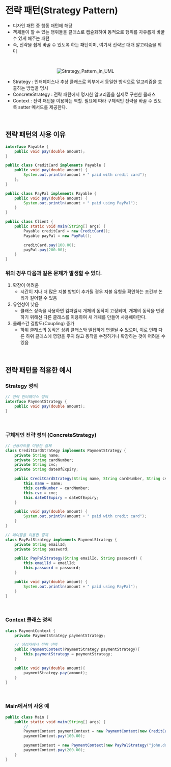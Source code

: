 # 전략 패턴(Strategy Pattern)

- 디자인 패턴 중 행동 패턴에 해당
- 객체들이 할 수 있는 행위들을 클래스로 캡슐화하여 동적으로 행위를 자유롭게 바꿀 수 있게 해주는 패턴
- 즉, 전략을 쉽게 바꿀 수 있도록 하는 패턴이며, 여기서 전략은 대개 알고리즘을 의미

<br>

<center>

![Strategy_Pattern_in_UML](https://user-images.githubusercontent.com/68081743/230900879-276893ec-903f-4f59-afec-c5757f7b0d89.png)

</center>

- Strategy : 인터페이스나 추상 클래스로 외부에서 동일한 방식으로 알고리즘을 호출하는 방법을 명시
- ConcreteStrategy : 전략 패턴에서 명시한 알고리즘을 실제로 구현한 클래스
- Context : 전략 패턴을 이용하는 역할. 필요에 따라 구체적인 전략을 바꿀 수 있도록 setter 메서드를 제공한다.

<br>

## 전략 패턴의 사용 이유

```java
interface Payable {
    public void pay(double amount);
}
```

```java
public class CreditCard implements Payable {
    public void pay(double amount) {
        System.out.println(amount + " paid with credit card");
    };
}
```

```java
public class PayPal implements Payable {
    public void pay(double amount) {
        System.out.println(amount + " paid using PayPal");
    }
}
```

```java
public class Client {
    public static void main(String[] args) {
        Payable creditCard = new CreditCard();
        Payable payPal = new PayPal();

        creditCard.pay(100.00);
        payPal.pay(200.00);
    }
}
```

### 위의 경우 다음과 같은 문제가 발생할 수 있다.

1. 확장이 어려움
   - 시간이 지나 더 많은 지불 방법이 추가될 경우 지불 유형을 확인하는 조건부 논리가 길어질 수 있음
2. 유연성이 낮음
   - 클래스 상속을 사용하면 컴파일시 개체의 동작이 고정되며, 개체의 동작을 변경하기 위해선 다른 클래스를 이용하여 새 개체를 만들어 사용해야한다.
3. 클래스간 결합도(Coupling) 증가
   - 하위 클래스의 동작은 상위 클래스와 밀접하게 연결될 수 있으며, 이로 인해 다른 하위 클래스에 영향을 주지 않고 동작을 수정하거나 확장하는 것이 어려울 수 있음

<br>

## 전략 패턴을 적용한 예시

### Strategy 정의

```java
// 전략 인터페이스 정의
interface PaymentStrategy {
    public void pay(double amount);
}
```

<br>

### 구체적인 전략 정의 (ConcreteStrategy)

```java
// 신용카드를 이용한 결제
class CreditCardStrategy implements PaymentStrategy {
    private String name;
    private String cardNumber;
    private String cvc;
    private String dateOfExpiry;

    public CreditCardStrategy(String name, String cardNumber, String cvc, String dateOfExpiry) {
        this.name = name;
        this.cardNumber = cardNumber;
        this.cvc = cvc;
        this.dateOfExpiry = dateOfExpiry;
    }

    public void pay(double amount) {
        System.out.println(amount + " paid with credit card");
    }
}

// 페이팔을 이용한 결제
class PayPalStrategy implements PaymentStrategy {
    private String emailId;
    private String password;

    public PayPalStrategy(String emailId, String password) {
        this.emailId = emailId;
        this.password = password;
    }

    public void pay(double amount) {
        System.out.println(amount + " paid using PayPal");
    }
}
```

<br>

### Context 클래스 정의

```java
class PaymentContext {
    private PaymentStrategy paymentStrategy;

    // 생성자에서 전략 선택
    public PaymentContext(PaymentStrategy paymentStrategy){
        this.paymentStrategy = paymentStrategy;
    }

    public void pay(double amount){
        paymentStrategy.pay(amount);
    }
}
```

<br>

### Main에서의 사용 예

```java
public class Main {
    public static void main(String[] args) {
        //
        PaymentContext paymentContext = new PaymentContext(new CreditCardStrategy("John Doe", "1234567890123456", "123", "10/23"));
        paymentContext.pay(100.00);

        paymentContext = new PaymentContext(new PayPalStrategy("john.doe@example.com", "myPassword"));
        paymentContext.pay(200.00);
    }
}
```
